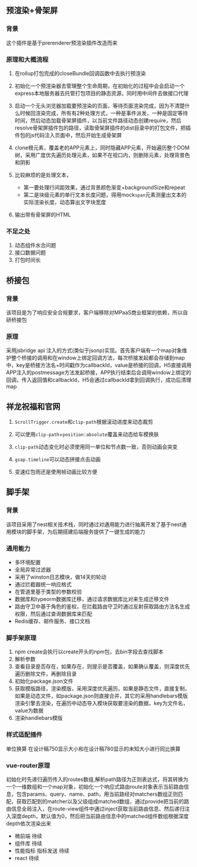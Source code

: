 ## 预渲染+骨架屏

### 背景

这个插件是基于prerenderer预渲染插件改造而来

### 原理和大概流程

1. 在rollup打包完成的closeBundle回调函数中去执行预渲染
2. 初始化一个预渲染器去管理整个生命周期，在初始化的过程中会会启动一个express本地服务器去托管打包项目的静态资源，同时用中间件去做接口代理
3. 启动一个无头浏览器加载要预渲染的页面，等待页面渲染完成，因为不清楚什么时候回渲染完成，所有有2种处理方式，一种是事件派发，一种是固定等待时间，然后动态加载骨架屏插件，以当前文件路径动态创建require，然后resolve骨架屏插件包的路径，读取骨架屏插件的dist目录中的打包文件，把插件包的js代码注入页面中，然后开始生成骨架屏
4. clone根元素，覆盖老的APP元素上，同时隐藏APP元素，开始遍历整个DOM树，采用广度优先遍历处理元素，如果不在视口内，则删除元素，处理背景色和阴影
5. 比较麻烦的是处理文本，
   - 第一要处理行间距效果，通过背景颜色渐变+backgroundSize和repeat
   - 第二是块级元素的单行文本长度问题，得用mock`span`元素测量出文本的实际渲染长度，动态算出文字块宽度

6. 输出带有骨架屏的HTML

### 不足之处

1. 动态组件水合问题
2. 接口数据问题
3. 打包时间长

## 桥接包

### 背景

该项目是为了响应安全合规要求，客户端移除对MPaaS商业框架的依赖，所以自研桥接包

### 原理

采用jsbridge api 注入的方式(类似于jsonp)实现。首先客户端有一个map对象维护整个桥接的调用和在window上绑定回调方法，每次桥接发起都会存储到map中，key是桥接方法名+时间戳作为callbackId，value是桥接的回调，H5直接调用APP注入的postmessage方法发起桥接，APP执行结束后会调用window上绑定的回调，传入返回值和callbackId，H5会通过callbackId拿到回调执行，成功后清理map



## 祥龙祝福和官网

1. `ScrollTrigger.create`和`clip-path`根据滚动进度来动态裁剪

2. 可以使用`clip-path`+`position:absolute`覆盖来动态给车模换肤

3. `clip-path`动态变化时必须使用同一单位和节点数一致，否则动画会突变
4. `gsap.timeline`可以动态拼接点击动画
5. 变速红包雨还是使用帧动画比较方便



## 脚手架

### 背景

该项目采用了nest相关技术栈，同时通过对通用能力进行抽离开发了基于nest通用模块的脚手架，为后期搭建后端服务提供了一键生成的能力

### 通用能力

- 多环境配置
- 全局异常过滤器
- 采用了winston日志模块，做14天的轮动
- 通过拦截器统一响应格式
- 在管道里基于类型的参数校验
- 数据库和typeorm数据库迁移，通过请求数据库比对来生成迁移文件
- 路由守卫中基于角色的鉴权，在拦截路由守卫时通过反射获取路由方法名生成权限，然后通过查询数据库来匹配
- Redis缓存、邮件服务、接口文档

### 脚手架原理

1. npm create会执行以create开头的npm包，去bin字段去查找脚本
2. 解析参数
3. 查看目录是否存在，如果存在，则提示是否覆盖，如果确认覆盖，则深度优先遍历删除文件，再删除目录
4. 初始化package.json文件
5. 获取模版路径，渲染模版，采用深度优先遍历，如果是静态文件，直接复制，如果是动态文件，如package.json则直接合并，其它的采用handlebars模版渲染引擎去渲染，在遍历中动态导入模块获取要渲染的数据，key为文件名，value为数据
6. 渲染handlebars模版

### 样式适配插件

单位换算 在设计稿750显示大小和在设计稿780显示的未知大小进行同比换算

### vue-router原理

初始化时先递归遍历传入的routes数组,解析path路径为正则表达式，将其转换为一个一维数组和一个map对象，初始化一个响应式路由route对象表示当前路由信息，包含params、query、name、path，用当前路经对matchers数组正则匹配，获取匹配到的matcher以及父级组成matched数组，通过provide把当前的路由信息全局注入，在route-view组件中通过inject获取当前路由信息、然后递归注入深度depth，默认值为0，然后把当前路由信息中的matched组件数组根据深度depth依次渲染出来




- 微前端 待续
- 组件库 待续
- 性能指标 指标发送 待续
- react 待续
